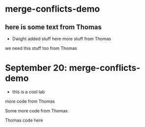 
# merge-conflicts-demo

## here is some text from Thomas

- Dwight added stuff here 
more stuff from Thomas

we need this stuff too from Thomas

# September 20: merge-conflicts-demo

- this is a cool lab


more code from Thomas

Some more code from Thomas

Thomas code here
